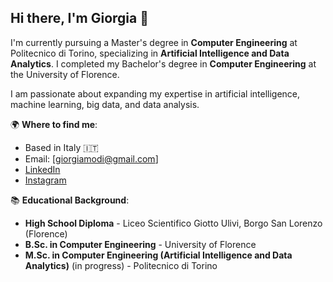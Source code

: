 ## Hi there, I'm Giorgia 👋

I'm currently pursuing a Master's degree in **Computer Engineering** at Politecnico di Torino, specializing in **Artificial Intelligence and Data Analytics**. I completed my Bachelor's degree in **Computer Engineering** at the University of Florence.

I am passionate about expanding my expertise in artificial intelligence, machine learning, big data, and data analysis.

🌍 **Where to find me**:
- Based in Italy 🇮🇹
- Email: [giorgiamodi@gmail.com]
- [LinkedIn](https://www.linkedin.com/in/giorgia-modi-bab07a1a6) 
- [Instagram](https://www.instagram.com/giorgiamodi)

📚 **Educational Background**:
- **High School Diploma** - Liceo Scientifico Giotto Ulivi, Borgo San Lorenzo (Florence)
- **B.Sc. in Computer Engineering** - University of Florence
- **M.Sc. in Computer Engineering (Artificial Intelligence and Data Analytics)** (in progress) - Politecnico di Torino 
